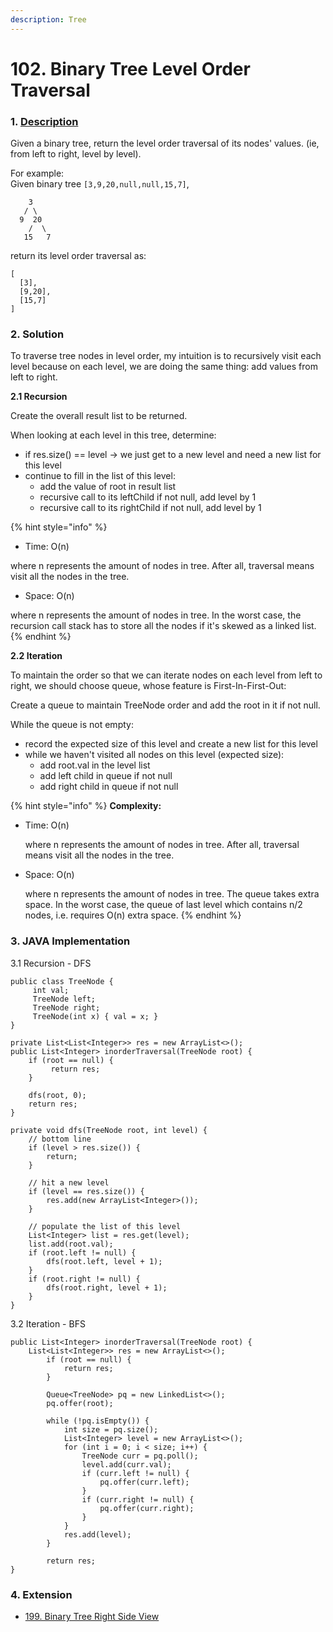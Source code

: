 ```yaml
---
description: Tree
---
```


# 102. Binary Tree Level Order Traversal

### 1. [Description](https://leetcode.com/problems/binary-tree-level-order-traversal/description/)

Given a binary tree, return the level order traversal of its nodes' values. \(ie, from left to right, level by level\).

For example:  
Given binary tree `[3,9,20,null,null,15,7]`,  


```text
    3
   / \
  9  20
    /  \
   15   7
```

return its level order traversal as:

```text
[
  [3],
  [9,20],
  [15,7]
]
```



### 2. Solution

To traverse tree nodes in level order, my intuition is to recursively visit each level because on each level, we are doing the same thing: add values from left to right. 

**2.1 Recursion**

Create the overall result list to be returned.

When looking at each level in this tree, determine: 

* if res.size\(\) == level -&gt; we just get to a new level and need a new list for this level
* continue to fill in the list of this level:
  * add the value of root in result list
  * recursive call to its leftChild if not null, add level by 1
  * recursive call to its rightChild if not null, add level by 1

{% hint style="info" %}
* Time: O\(n\)  

where n represents the amount of nodes in tree. After all, traversal means visit all the nodes in the tree.

* Space: O\(n\)  

where n represents the amount of nodes in tree. In the worst case, the recursion call stack has to store all the nodes if it's skewed as a linked list.
{% endhint %}

**2.2 Iteration**

To maintain the order so that we can iterate nodes on each level from left to right, we should choose queue, whose feature is First-In-First-Out:

Create a queue to maintain TreeNode order and add the root in it if not null.

 While the queue is not empty:

* record the expected size of this level and create a new list for this level
* while we haven't visited all nodes on this level \(expected size\):
  * add root.val in the level list
  * add left child in queue if not null
  * add right child in queue if not null

{% hint style="info" %}
**Complexity:**

* Time: O\(n\)  

  where n represents the amount of nodes in tree. After all, traversal means visit all the nodes in the tree.

* Space: O\(n\)  

  where n represents the amount of nodes in tree. The queue takes extra space. In the worst case, the queue of last level which contains n/2 nodes, i.e. requires O\(n\) extra space.
{% endhint %}



### 3. JAVA Implementation

3.1 Recursion - DFS

```text
public class TreeNode {
     int val;
     TreeNode left;
     TreeNode right;
     TreeNode(int x) { val = x; }
}

private List<List<Integer>> res = new ArrayList<>();
public List<Integer> inorderTraversal(TreeNode root) {
	if (root == null) {
	     return res;
	}
	
	dfs(root, 0);
	return res;
}

private void dfs(TreeNode root, int level) {
	// bottom line
	if (level > res.size()) {
		return;
	}

	// hit a new level
	if (level == res.size()) {
		res.add(new ArrayList<Integer>());
	}
	
	// populate the list of this level
	List<Integer> list = res.get(level);
	list.add(root.val);
	if (root.left != null) {
		dfs(root.left, level + 1);
	}
	if (root.right != null) {
		dfs(root.right, level + 1);
	}
}
```

3.2 Iteration - BFS

```text
public List<Integer> inorderTraversal(TreeNode root) {
	List<List<Integer>> res = new ArrayList<>();
        if (root == null) {
            return res;
        }
        
        Queue<TreeNode> pq = new LinkedList<>();
        pq.offer(root);
        
        while (!pq.isEmpty()) {
            int size = pq.size();
            List<Integer> level = new ArrayList<>();
            for (int i = 0; i < size; i++) {
                TreeNode curr = pq.poll();
                level.add(curr.val);
                if (curr.left != null) {
                    pq.offer(curr.left);
                }
                if (curr.right != null) {
                    pq.offer(curr.right);
                }
            }
            res.add(level);
        }
        
        return res;
}
```

### 4. Extension

* [199. Binary Tree Right Side View](https://app.gitbook.com/@alittlebit/s/data-structures-and-algorithms-in-java/tree/199.-binary-tree-right-side-view)

